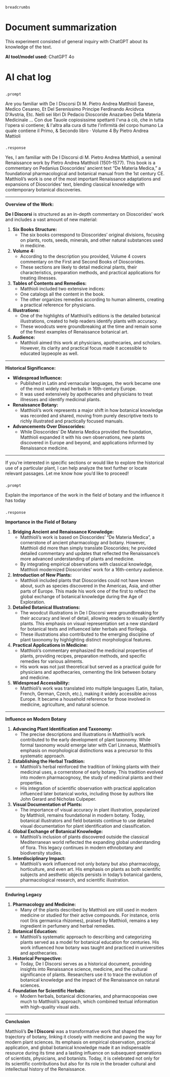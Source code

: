 `breadcrumbs`

# Document summarization

This experiment consisted of general inquiry with ChatGPT about its knowledge of the text.

**AI tool/model used:** ChatGPT 4o

# AI chat log

##

###
`.prompt`

Are you familiar with De I Discorsi Di M. Pietro Andrea Matthioli Sanese, Medico Cesareo, Et Del Serenissimo Principe Ferdinando Arcidvca D'Avstria, Etc. Nelli sei libri Di Pedacio Dioscoride Anazarbeo Della Materia Medicinale ... Con due Tauole copiosissime spettanti l'vna à ciò, che in tutta l'opera si contiene; & l'altra alla cura di tutte l'infirmità del corpo humano
La quale contiene il Primo, & Secondo libro · Volume 4
By Pietro Andrea Mattioli

###
`.response`

Yes, I am familiar with De I Discorsi di M. Pietro Andrea Matthioli, a seminal Renaissance work by Pietro Andrea Matthioli (1501–1577). This book is a commentary on Pedanius Dioscorides’ ancient text “De Materia Medica,” a foundational pharmacological and botanical manual from the 1st century CE. Matthioli’s work is one of the most important Renaissance adaptations and expansions of Dioscorides’ text, blending classical knowledge with contemporary botanical discoveries.

---

**Overview of the Work:**

**De I Discorsi** is structured as an in-depth commentary on Dioscorides’ work and includes a vast amount of new material:
1.	**Six Books Structure:**
    - The six books correspond to Dioscorides’ original divisions, focusing on plants, roots, seeds, minerals, and other natural substances used in medicine.
2.	**Volume 4:**
	- According to the description you provided, Volume 4 covers commentary on the First and Second Books of Dioscorides.
	- These sections are likely to detail medicinal plants, their characteristics, preparation methods, and practical applications for treating illnesses.
3.	**Tables of Contents and Remedies:**
	- Matthioli included two extensive indices:
	- One catalogs all the content in the book.
	- The other organizes remedies according to human ailments, creating a practical reference for physicians.
4.	**Illustrations:**
	- One of the highlights of Matthioli’s editions is the detailed botanical illustrations, created to help readers identify plants with accuracy.
	- These woodcuts were groundbreaking at the time and remain some of the finest examples of Renaissance botanical art.
5.	**Audience:**
	- Matthioli aimed this work at physicians, apothecaries, and scholars. However, its clarity and practical focus made it accessible to educated laypeople as well.

--- 

**Historical Significance:**

- **Widespread Influence:**
    - Published in Latin and vernacular languages, the work became one of the most widely read herbals in 16th-century Europe.
    - It was used extensively by apothecaries and physicians to treat illnesses and identify medicinal plants.
- **Renaissance Botany:**
    - Matthioli’s work represents a major shift in how botanical knowledge was recorded and shared, moving from purely descriptive texts to richly illustrated and practically focused manuals.
- **Advancements Over Dioscorides:**
    - While Dioscorides’ De Materia Medica provided the foundation, Matthioli expanded it with his own observations, new plants discovered in Europe and beyond, and applications informed by Renaissance medicine.

---

If you’re interested in specific sections or would like to explore the historical use of a particular plant, I can help analyze the text further or locate relevant passages. Let me know how you’d like to proceed!

###
`.prompt`

Explain the importance of the work in the field of botany and the influence it has today

###
`.response`

**Importance in the Field of Botany**

1.	**Bridging Ancient and Renaissance Knowledge:**
    - Matthioli’s work is based on Dioscorides’ “De Materia Medica”, a cornerstone of ancient pharmacology and botany. However, Matthioli did more than simply translate Dioscorides; he provided detailed commentary and updates that reflected the Renaissance’s more advanced understanding of plants and medicine.
    - By integrating empirical observations with classical knowledge, Matthioli modernized Dioscorides’ work for a 16th-century audience.
2.	**Introduction of New Plants:**
    - Matthioli included plants that Dioscorides could not have known about, such as species discovered in the Americas, Asia, and other parts of Europe. This made his work one of the first to reflect the global exchange of botanical knowledge during the Age of Exploration.
3.	**Detailed Botanical Illustrations:**
    - The woodcut illustrations in De I Discorsi were groundbreaking for their accuracy and level of detail, allowing readers to visually identify plants. This emphasis on visual representation set a new standard for botanical texts and influenced later herbals and florilegia.
    - These illustrations also contributed to the emerging discipline of plant taxonomy by highlighting distinct morphological features.
4.	**Practical Applications in Medicine:**
    - Matthioli’s commentary emphasized the medicinal properties of plants, providing recipes, preparation methods, and specific remedies for various ailments.
    - His work was not just theoretical but served as a practical guide for physicians and apothecaries, cementing the link between botany and medicine.
5.	**Widespread Accessibility:**
    - Matthioli’s work was translated into multiple languages (Latin, Italian, French, German, Czech, etc.), making it widely accessible across Europe. It became a household reference for those involved in medicine, agriculture, and natural science.

---

**Influence on Modern Botany**

1.	**Advancing Plant Identification and Taxonomy:**
    - The precise descriptions and illustrations in Matthioli’s work contributed to the early development of plant taxonomy. While formal taxonomy would emerge later with Carl Linnaeus, Matthioli’s emphasis on morphological distinctions was a precursor to this systematic approach.
2.	**Establishing the Herbal Tradition:**
    - Matthioli’s herbal reinforced the tradition of linking plants with their medicinal uses, a cornerstone of early botany. This tradition evolved into modern pharmacognosy, the study of medicinal plants and their properties.
    - His integration of scientific observation with practical application influenced later botanical works, including those by authors like John Gerard and Nicholas Culpeper.
3.	**Visual Documentation of Plants:**
    - The importance of visual accuracy in plant illustration, popularized by Matthioli, remains foundational in modern botany. Today, botanical illustrators and field botanists continue to use detailed visual documentation for plant identification and classification.
4.	**Global Exchange of Botanical Knowledge:**
    - Matthioli’s inclusion of plants discovered outside the classical Mediterranean world reflected the expanding global understanding of flora. This legacy continues in modern ethnobotany and biodiversity studies.
5.	**Interdisciplinary Impact:**
    - Matthioli’s work influenced not only botany but also pharmacology, horticulture, and even art. His emphasis on plants as both scientific subjects and aesthetic objects persists in today’s botanical gardens, pharmacological research, and scientific illustration.

---

**Enduring Legacy**

1.	**Pharmacology and Medicine:**
    - Many of the plants described by Matthioli are still used in modern medicine or studied for their active compounds. For instance, orris root (Iris germanica rhizomes), praised by Matthioli, remains a key ingredient in perfumery and herbal remedies.
2.	**Botanical Education:**
    - Matthioli’s systematic approach to describing and categorizing plants served as a model for botanical education for centuries. His work influenced how botany was taught and practiced in universities and apothecaries.
3.	**Historical Perspective:**
    - Today, De I Discorsi serves as a historical document, providing insights into Renaissance science, medicine, and the cultural significance of plants. Researchers use it to trace the evolution of botanical knowledge and the impact of the Renaissance on natural sciences.
4.	**Foundation for Scientific Herbals:**
    - Modern herbals, botanical dictionaries, and pharmacopoeias owe much to Matthioli’s approach, which combined textual information with high-quality visual aids.

---

**Conclusion**

Matthioli’s **De I Discorsi** was a transformative work that shaped the trajectory of botany, linking it closely with medicine and paving the way for modern plant sciences. Its emphasis on empirical observation, practical application, and global botanical knowledge made it an indispensable resource during its time and a lasting influence on subsequent generations of scientists, physicians, and botanists. Today, it is celebrated not only for its scientific contributions but also for its role in the broader cultural and intellectual history of the Renaissance.